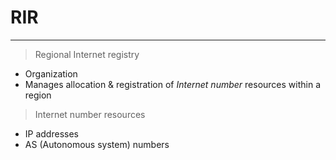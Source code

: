 # RIR
___
> Regional Internet registry
- Organization
- Manages allocation & registration of *Internet number* resources within a region
> Internet number resources
- IP addresses
- AS (Autonomous system) numbers